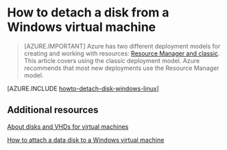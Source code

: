 <!-- rename to virtual-machines-windows-classic-detach-disk -->

<properties
	pageTitle="Detach a disk from a Windows VM | Azure"
	description="Learn to detach a disk from a virtual machine in Azure using the classic deployment model."
	services="virtual-machines"
	documentationCenter=""
	authors="cynthn"
	manager="timlt"
	editor=""
	tags="azure-service-management"/>

<tags
	ms.service="virtual-machines"
	ms.date="02/03/2016"
	wacn.date=""/>



# How to detach a disk from a Windows virtual machine

> [AZURE.IMPORTANT] Azure has two different deployment models for creating and working with resources:  [Resource Manager and classic](/documentation/articles/resource-manager-deployment-model/).  This article covers using the classic deployment model. Azure recommends that most new deployments use the Resource Manager model.


[AZURE.INCLUDE [howto-detach-disk-windows-linux](../../includes/howto-detach-disk-windows-linux.md)]

## Additional resources

[About disks and VHDs for virtual machines](/documentation/articles/virtual-machines-linux-about-disks-vhds/)

[How to attach a data disk to a Windows virtual machine](/documentation/articles/virtual-machines-windows-classic-attach-disk/)
